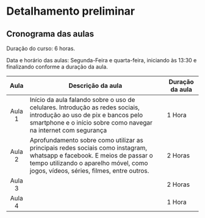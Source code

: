 # Detalhamento preliminar

## Cronograma das aulas
Duração do curso: 6 horas.

Data e horário das aulas: Segunda-Feira e quarta-feira, iniciando às 13:30 e finalizando conforme a duração da aula.



| Aula   |  Descrição da aula | Duração da aula |
|  :----:   | ----------- | -------- |
| Aula 1 | Início da aula falando sobre o uso de celulares. Introdução as redes sociais, introdução ao uso de pix e bancos pelo smartphone e o início sobre como navegar na internet com segurança | 1 Hora |
| Aula 2 | Aprofundamento sobre como utilizar as principais redes sociais como instagram, whatsapp e facebook. E meios de passar o tempo utilizando o aparelho móvel, como jogos, vídeos, séries, filmes, entre outros. | 2 Horas |
| Aula 3 |  | 2 Horas |
| Aula 4 |  | 1 Hora |

